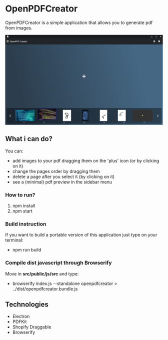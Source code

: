 # OpenPDFCreator
OpenPDFCreator is a simple application that allows you to generate pdf from images.

![application preview image](https://raw.githubusercontent.com/DaveDeDave/OpenPDFCreator/main/docs/preview.png)

## What i can do?
You can:
- add images to your pdf dragging them on the 'plus' icon (or by clicking on it)
- change the pages order by dragging them
- delete a page after you select it (by clicking on it)
- see a (minimal) pdf preview in the sidebar menu

### How to run?
1. npm install
2. npm start

### Build instruction
If you want to build a portable version of this application just type on your terminal:
- npm run build

### Compile dist javascript through Browserify
Move in **src/public/js/src** and type:
- browserify index.js --standalone openpdfcreator > ../dist/openpdfcreator.bundle.js

## Technologies
- Electron
- PDFKit
- Shopify Draggable
- Browserify
